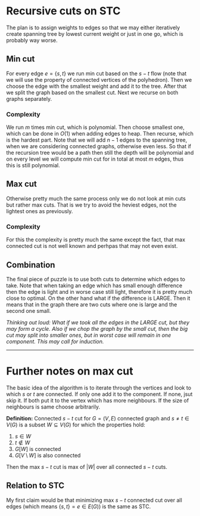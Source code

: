 # Recursive cuts on STC

The plan is to assign weights to edges so that we may either iteratively create spanning tree by lowest current weight or just in one go, which is probably way worse.

## Min cut

For every edge $e = \{s,t\}$ we run min cut based on the $s-t$ flow (note that we will use the property of connected vertices of the polyhedron). Then we choose the edge with the smallest weight and add it to the tree. After that we split the graph based on the smallest cut. Next we recurse on both graphs separately.

### Complexity

We run $m$ times min cut, which is polynomial. Then choose smallest one, which can be done in $O(1)$ when adding edges to heap. Then recurse, which is the hardest part. Note that we will add $n-1$ edges to the spanning tree, when we are considering connected graphs, otherwise even less. So that if the recursion tree would be a path then still the depth will be polynomial and on every level we will compute min cut for in total at most $m$ edges, thus this is still polynomial.

## Max cut

Otherwise pretty much the same process only we do not look at min cuts but rather max cuts. That is we try to avoid the heviest edges, not the lightest ones as previously.

### Complexity

For this the complexity is pretty much the same except the fact, that max connected cut is not well known and perhpas that may not even exist.

## Combination

The final piece of puzzle is to use both cuts to determine which edges to take. Note that when taking an edge which has small enough difference then the edge is light and in worse case still light, therefore it is pretty much close to optimal. On the other hand what if the difference is LARGE. Then it means that in the graph there are two cuts where one is large and the second one small.


*Thinking out loud: What if we took all the edges in the LARGE cut, but they may form a cycle. Also if we chop the graph by the small cut, then the big cut may split into smaller ones, but in worst case will remain in one component. This may call for induction.*

* * *

# Further notes on max cut

The basic idea of the algorithm is to iterate through the vertices and look to which $s$ or $t$ are connected. If only one add it to the component. If none, jsut skip it. If both put it to the vertex which has more neighbours. If the size of neighbours is same choose arbitrarily.

**Definition:** Connected $s-t$ cut for $G = (V,E)$ connected graph and $s \neq t \in V(G)$ is a subset $W \subseteq V(G)$ for which the properties hold:

1. $s \in W$
2. $t \notin W$
3. $G[W]$ is connected
4. $G[V \setminus W]$ is also connected

Then the max $s-t$ cut is max of $|W|$ over all connected $s-t$ cuts.

## Relation to STC

My first claim would be that minimizing max $s-t$ connected cut over all edges (which means $\{s,t\} = e \in E(G)$) is the same as STC.
